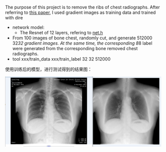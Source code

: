 
The purpose of this project is to remove the ribs of chest radiographs. After referring to [this paper](https://github.com/qjchen1972/dire/blob/master/bone%20suppression/GZ%20U%20B%20S.pdf), I used gradient images as training data and trained with dire

* network model:
  * The Resnet of 12 layers, refering to [net.h](https://github.com/qjchen1972/dire/blob/master/bone%20suppression/net.h)
*  From 100 images of bone chest, randomly cut, and generate 512000 32*32 gradient images. At the same time, the corresponding 8*8 label were generated from the corresponding bone removed chest radiographs.
  * tool xxx/train_data xxx/train_label 32 32 512000

使用训练后的模型，进行测试得到的结果图：

![这是测试结果](https://github.com/qjchen1972/dire/blob/master/img/bone_test.png)

